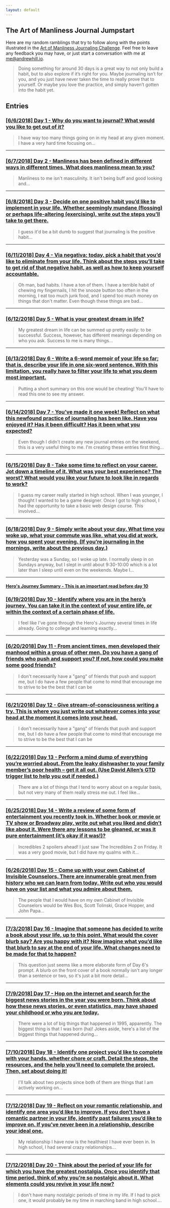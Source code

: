 ```yaml
---
layout: default
---
```


## The Art of Manliness Journal Jumpstart

Here are my random ramblings that try to follow along with the points illustrated in the [Art of Manliness Journaling Challenge](https://www.artofmanliness.com/articles/jumpstart-your-journaling-a-31-day-challenge/). Feel free to leave any feedback you may have, or just start a conversation with me at [me@andrewhill.io](mailto:me@andrewhill.io).

>Doing something for around 30 days is a great way to not only build a habit, but to also explore if it’s right for you. Maybe journaling isn’t for you, and you just have never taken the time to really prove that to yourself. Or maybe you love the practice, and simply haven’t gotten into the habit yet.

## Entries
### [[6/6/2018] Day 1 - Why do you want to journal? What would you like to get out of it?](./day-1)
> I have way too many things going on in my head at any given moment. I have a very hard time focusing on...

---

### [[6/7/2018] Day 2 - Manliness has been defined in different ways in different times. What does manliness mean to you?](./day-2)
> Manliness to me isn't masculinity. It isn't being buff and good looking and...

---

### [[6/8/2018] Day 3 - Decide on one positive habit you’d like to implement in your life. Whether seemingly mundane (flossing) or perhaps life-altering (exercising), write out the steps you’ll take to get there.](./day-3)
> I guess it'd be a bit dumb to suggest that journaling is the positive habit...

---

### [[6/11/2018] Day 4 - Via negativa; today, pick a habit that you’d like to eliminate from your life. Think about the steps you’ll take to get rid of that negative habit, as well as how to keep yourself accountable.](./day-4)
> Oh man, bad habits. I have a ton of them. I have a terrible habit of chewing my fingernails, I hit the snooze button too often in the morning, I eat too much junk food, and I spend too much money on things that don't matter. Even though these things are bad...

---

### [[6/12/2018] Day 5 - What is your greatest dream in life?](./day-5)
> My greatest dream in life can be summed up pretty easily: to be successful. Success, however, has different meanings depending on who you ask. Success to me is many things...

---

### [[6/13/2018] Day 6 - Write a 6-word memoir of your life so far; that is, describe your life in one six-word sentence. With this limitation, you really have to filter your life to what you deem most important.](./day-6)
> Putting a short summary on this one would be cheating! You'll have to read this one to see my answer.

---

### [[6/14/2018] Day 7 - You’ve made it one week! Reflect on what this newfound practice of journaling has been like. Have you enjoyed it? Has it been difficult? Has it been what you expected?](./day-7)
> Even though I didn't create any new journal entries on the weekend, this is a very useful thing to me. I'm creating these entries first thing...

---

### [[6/15/2018] Day 8 - Take some time to reflect on your career. Jot down a timeline of it. What was your best experience? The worst? What would you like your future to look like in regards to work?](./day-8)
> I guess my career really started in high school. When I was younger, I thought I wanted to be a game designer. Once I got to high school, I had the opportunity to take a basic web design course. This involved...

---

### [[6/18/2018] Day 9 - Simply write about your day. What time you woke up, what your commute was like, what you did at work, how you spent your evening. (If you’re journaling in the mornings, write about the previous day.)](./day-9)
> Yesterday was a Sunday, so I woke up late. I normally sleep in on Sundays anyway, but I slept in until about 9:30-10:00 which is a lot later than I sleep until even on the weekends. Maybe I...

---

#### [Hero's Journey Summary - This is an important read before day 10](./heros-journey-summary)

### [[6/19/2018] Day 10 - Identify where you are in the hero’s journey. You can take it in the context of your entire life, or within the context of a certain phase of life.](./day-10)
> I feel like I've gone through the Hero's Journey several times in life already. Going to college and learning exactly...

---

### [[6/20/2018] Day 11 - From ancient times, men developed their manhood within a group of other men. Do you have a gang of friends who push and support you? If not, how could you make some good friends?](./day-11)
> I don't necessarily have a "gang" of friends that push and support me, but I do have a few people that come to mind that encourage me to strive to be the best that I can be

---

### [[6/21/2018] Day 12 - Give stream-of-consciousness writing a try. This is where you just write out whatever comes into your head at the moment it comes into your head.](./day-12)
> I don't necessarily have a "gang" of friends that push and support me, but I do have a few people that come to mind that encourage me to strive to be the best that I can be

---

### [[6/22/2018] Day 13 - Perform a mind dump of everything you’re worried about. From the leaky dishwasher to your family member’s poor health – get it all out. (Use David Allen’s GTD trigger list to help you out if needed.)](./day-13)

> There are a lot of things that I tend to worry about on a regular basis, but not very many of them really stress me out. I feel like...

---

### [[6/25/2018] Day 14 - Write a review of some form of entertainment you recently took in. Whether book or movie or TV show or Broadway play, write out what you liked and didn’t like about it. Were there any lessons to be gleaned, or was it pure entertainment (it’s okay if it was!)?](./day-14)

> Incredibles 2 spoilers ahead! I just saw The Incredibles 2 on Friday. It was a very good movie, but I did have my qualms with it...

---

### [[6/26/2018] Day 15 - Come up with your own Cabinet of Invisible Counselors. There are innumerable great men from history who we can learn from today. Write out who you would have on your list and what you admire about them.](./day-15)
> The people that I would have on my own Cabinet of Invisible Counselors would be Wes Bos, Scott Tolinski, Grace Hopper, and John Papa...

---

### [[7/3/2018] Day 16 - Imagine that someone has decided to write a book about your life, up to this point. What would the cover blurb say? Are you happy with it? Now imagine what you’d like that blurb to say at the end of your life. What changes need to be made for that to happen?](./day-16)
> This question just seems like a more elaborate form of Day 6's prompt. A blurb on the front cover of a book normally isn't any longer than a sentence or two, so it's just a bit more detail...

---

### [[7/9/2018] Day 17 - Hop on the internet and search for the biggest news stories in the year you were born. Think about how these news stories, or even statistics, may have shaped your childhood or who you are today.](./day-17)
> There were a lot of big things that happened in 1995, apparently. The biggest thing is that I was born (ha)! Jokes aside, here's a list of the biggest things that happened during...

---

### [[7/10/2018] Day 18 - Identify one project you’d like to complete with your hands, whether chore or craft. Detail the steps, the resources, and the help you’ll need to complete the project. Then, set about doing it!](./day-18)
> I'll talk about two projects since both of them are things that I am actively working on...

---

### [[7/12/2018] Day 19 - Reflect on your romantic relationship, and identify one area you’d like to improve. If you don’t have a romantic partner in your life, identify past failures you’d like to improve on. If you’ve never been in a relationship, describe your ideal one.](./day-19)
> My relationship I have now is the healthiest I have ever been in. In high school, I had several crazy relationships...

---

### [[7/12/2018] Day 20 - Think about the period of your life for which you have the greatest nostalgia. Once you identify that time period, think of why you’re so nostalgic about it. What elements could you revive in your life now?](./day-19)
> I don't have many nostalgic periods of time in my life. If I had to pick one, it would probably be my time in marching band in high school....
